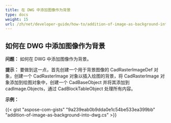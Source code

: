 ```yaml
---
title: 在 DWG 中添加图像作为背景
type: docs
weight: 15
url: /zh/net/developer-guide/how-to/addition-of-image-as-background-into-dwg/
---
```


## **如何在 DWG 中添加图像作为背景**

**问题：** 如何在 DWG 中添加图像作为背景。

**提示：** 要做到这一点，首先创建一个用于背景图像的 CadRasterImageDef 对象，创建一个 CadRasterImage 对象以插入绘图的背景，将 CadRasterImage 对象添加到绘图对象中，创建一个 CadBaseObject 并将其添加到 cadImage.Objects，通过 CadBlockTableObject 处理所有内容。

**示例：**

{{< gist "aspose-com-gists" "9a239eab0b9dda0e1c54be533ea399bb" "addition-of-image-as-background-into-dwg.cs" >}}
